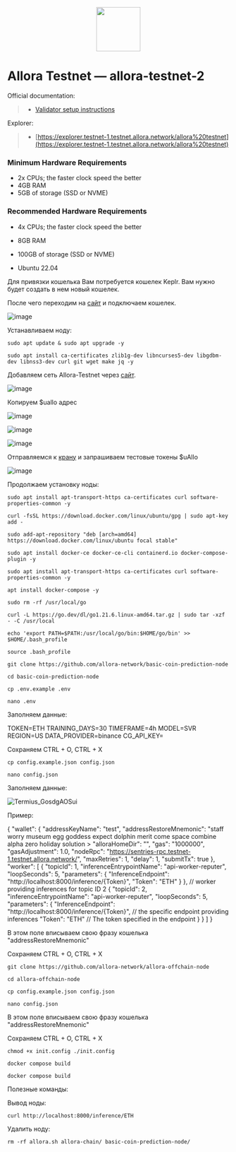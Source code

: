 <p align="center">
  <img height="100" height="auto" src="https://github.com/user-attachments/assets/762e2a94-92e0-4063-874b-dea77488f474">
</p>

# Allora Testnet — allora-testnet-2

Official documentation:
>- [Validator setup instructions](https://docs.allora.network/)

Explorer:
>- [https://explorer.testnet-1.testnet.allora.network/allora%20testnet](https://explorer.testnet-1.testnet.allora.network/allora%20testnet)

### Minimum Hardware Requirements
 - 2x CPUs; the faster clock speed the better
 - 4GB RAM
 - 5GB of storage (SSD or NVME)

### Recommended Hardware Requirements 
 - 4x CPUs; the faster clock speed the better
 - 8GB RAM
 - 100GB of storage (SSD or NVME)

 - Ubuntu 22.04

Для привязки кошелька Вам потребуется кошелек Keplr. Вам нужно будет создать в нем новый кошелек.

После чего переходим на [сайт](https://app.allora.network?ref=eyJyZWZlcnJlcl9pZCI6ImI0MzkyYmFlLTAwMDQtNDFjNS1iZWViLWVjMmYzYjM3ZDEyYSJ9) и подключаем кошелек.

![image](https://github.com/user-attachments/assets/ef272e71-f3e2-41d9-b9be-f5606ab68cd3)

Устанавливаем ноду:

``sudo apt update & sudo apt upgrade -y``

``sudo apt install ca-certificates zlib1g-dev libncurses5-dev libgdbm-dev libnss3-dev curl git wget make jq -y``

Добавляем сеть Allora-Testnet через [сайт](https://explorer.testnet.allora.network/wallet/keplr?chain=testnet).

![image](https://github.com/user-attachments/assets/4c60a01c-2089-4362-94e0-b3c57f3b481a)

Копируем $uallo адрес

![image](https://github.com/user-attachments/assets/54002a57-99ae-43be-a785-58da68ba41bd)

![image](https://github.com/user-attachments/assets/1a814b40-71a9-4879-ba28-5780de03e08a)

![image](https://github.com/user-attachments/assets/2d003f90-643d-4898-b506-d3c47d3ae31c)

Отправляемся к [крану](https://faucet.testnet-1.testnet.allora.network/) и запрашиваем тестовые токены $uAllo

![image](https://github.com/user-attachments/assets/228eb133-a922-4b7c-87f2-1c6348af0829)

Продолжаем установку ноды:

``sudo apt install apt-transport-https ca-certificates curl software-properties-common -y``

``curl -fsSL https://download.docker.com/linux/ubuntu/gpg | sudo apt-key add -``

``sudo add-apt-repository "deb [arch=amd64] https://download.docker.com/linux/ubuntu focal stable"``

``sudo apt install docker-ce docker-ce-cli containerd.io docker-compose-plugin -y``

``sudo apt install apt-transport-https ca-certificates curl software-properties-common -y``

``apt install docker-compose -y``

``sudo rm -rf /usr/local/go``

``curl -L https://go.dev/dl/go1.21.6.linux-amd64.tar.gz | sudo tar -xzf - -C /usr/local``

``echo 'export PATH=$PATH:/usr/local/go/bin:$HOME/go/bin' >> $HOME/.bash_profile``

``source .bash_profile``

``git clone https://github.com/allora-network/basic-coin-prediction-node``

``cd basic-coin-prediction-node``

``cp .env.example .env``

``nano .env``

Заполняем данные:

TOKEN=ETH
TRAINING_DAYS=30
TIMEFRAME=4h
MODEL=SVR
REGION=US
DATA_PROVIDER=binance
CG_API_KEY=

Сохраняем CTRL + O, CTRL + X

``cp config.example.json config.json``

``nano config.json``

Заполняем данные:

![Termius_GosdgAOSui](https://github.com/user-attachments/assets/d9cb6362-cdf8-4508-9cea-afa11251382f)

Пример:

{
  "wallet": {
    "addressKeyName": "test",
    "addressRestoreMnemonic": "staff worry museum egg goddess expect dolphin merit come space combine alpha zero holiday solution >    "alloraHomeDir": "",
    "gas": "1000000",
    "gasAdjustment": 1.0,
    "nodeRpc": "https://sentries-rpc.testnet-1.testnet.allora.network/",
    "maxRetries": 1,
    "delay": 1,
    "submitTx": true
  },
"worker": [
      {
        "topicId": 1,
        "inferenceEntrypointName": "api-worker-reputer",
        "loopSeconds": 5,
        "parameters": {
          "InferenceEndpoint": "http://localhost:8000/inference/{Token}",
          "Token": "ETH"
        }
      },
      // worker providing inferences for topic ID 2
      {
        "topicId": 2, 
        "inferenceEntrypointName": "api-worker-reputer",
        "loopSeconds": 5,
        "parameters": {
          "InferenceEndpoint": "http://localhost:8000/inference/{Token}", // the specific endpoint providing inferences
          "Token": "ETH" // The token specified in the endpoint
        }
      }
    ] 
  }

В этом поле вписываем свою фразу кошелька "addressRestoreMnemonic"

Сохраняем CTRL + O, CTRL + X

``git clone https://github.com/allora-network/allora-offchain-node``

``cd allora-offchain-node``

``cp config.example.json config.json``

``nano config.json``

В этом поле вписываем свою фразу кошелька "addressRestoreMnemonic"

Сохраняем CTRL + O, CTRL + X

``chmod +x init.config ./init.config``

``docker compose build``

``docker compose build``


Полезные команды:

Вывод ноды:

``curl http://localhost:8000/inference/ETH``

Удалить ноду:

``rm -rf allora.sh allora-chain/ basic-coin-prediction-node/``
